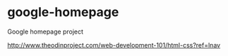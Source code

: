 # google-homepage

Google homepage project

http://www.theodinproject.com/web-development-101/html-css?ref=lnav